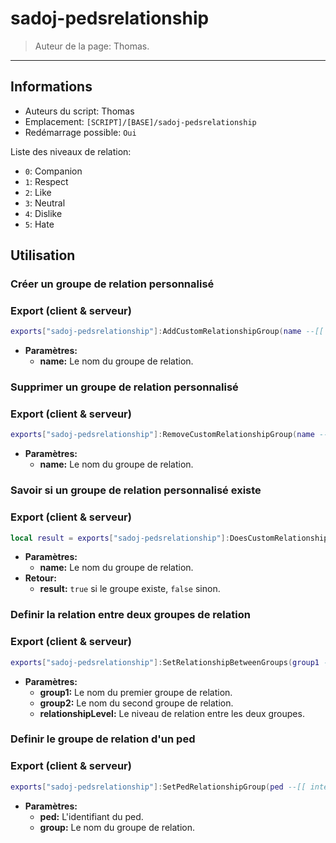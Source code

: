 # sadoj-pedsrelationship

> Auteur de la page: Thomas.

---

## Informations

* Auteurs du script: Thomas
* Emplacement: `[SCRIPT]/[BASE]/sadoj-pedsrelationship`
* Redémarrage possible: `Oui`

Liste des niveaux de relation:
- `0`: Companion
- `1`: Respect
- `2`: Like
- `3`: Neutral
- `4`: Dislike
- `5`: Hate


## Utilisation


### Créer un groupe de relation personnalisé
<!-- tabs:start -->
### **Export (client & serveur)**
```lua
exports["sadoj-pedsrelationship"]:AddCustomRelationshipGroup(name --[[ string ]])
```
* **Paramètres:**
  * **name:** Le nom du groupe de relation.
<!-- tabs:end -->

### Supprimer un groupe de relation personnalisé
<!-- tabs:start -->
### **Export (client & serveur)**
```lua
exports["sadoj-pedsrelationship"]:RemoveCustomRelationshipGroup(name --[[ string ]])
```
* **Paramètres:**
  * **name:** Le nom du groupe de relation.
<!-- tabs:end -->


### Savoir si un groupe de relation personnalisé existe
<!-- tabs:start -->
### **Export (client & serveur)**
```lua
local result = exports["sadoj-pedsrelationship"]:DoesCustomRelationshipGroupExist(name --[[ string ]])
```
* **Paramètres:**
  * **name:** Le nom du groupe de relation.
* **Retour:**
  * **result:** `true` si le groupe existe, `false` sinon.
<!-- tabs:end -->


### Definir la relation entre deux groupes de relation
<!-- tabs:start -->
### **Export (client & serveur)**
```lua
exports["sadoj-pedsrelationship"]:SetRelationshipBetweenGroups(group1 --[[ string ]], group2 --[[ string ]], relationshipLevel --[[ integer ]])
```
* **Paramètres:**
  * **group1:** Le nom du premier groupe de relation.
  * **group2:** Le nom du second groupe de relation.
  * **relationshipLevel:** Le niveau de relation entre les deux groupes.
<!-- tabs:end -->

### Definir le groupe de relation d'un ped
<!-- tabs:start -->
### **Export (client & serveur)**
```lua
exports["sadoj-pedsrelationship"]:SetPedRelationshipGroup(ped --[[ integer ]], group --[[ string ]])
```
* **Paramètres:**
  * **ped:** L'identifiant du ped.
  * **group:** Le nom du groupe de relation.
<!-- tabs:end -->